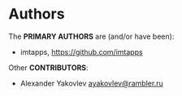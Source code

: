 Authors
=======

The **PRIMARY AUTHORS** are (and/or have been):

  - imtapps, https://github.com/imtapps

Other **CONTRIBUTORS**:

  - Alexander Yakovlev <ayakovlev@rambler.ru>
